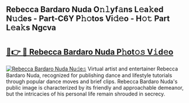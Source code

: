 ## Rebecca Bardaro Nuda O𝚗𝚕yf𝚊ns L𝚎a𝚔ed N𝚞𝚍es - Part-C6Y P𝚑𝚘tos Vi𝚍𝚎o - H𝚘𝚝 Part L𝚎a𝚔s Ngcva

# <h2><a href="http://kfaz57c.oniu.top/?m=Rebecca+Bardaro+Nuda">🔗👉 🔴 Rebecca Bardaro Nuda P𝚑ot𝚘𝚜 V𝚒d𝚎o</a></h2>

[![Rebecca Bardaro Nuda Nu𝚍e𝚜](https://i.imgur.com/0qMVB7G.gif)](http://kfaz57c.oniu.top/?m=Rebecca+Bardaro+Nuda)
Virtual artist and entertainer Rebecca Bardaro Nuda, recognized for publishing dance and lifestyle tutorials through popular dance moves and brief clips. Rebecca Bardaro Nuda's public image is characterized by its friendly and approachable demeanor, but the intricacies of his personal life remain shrouded in secrecy.  
